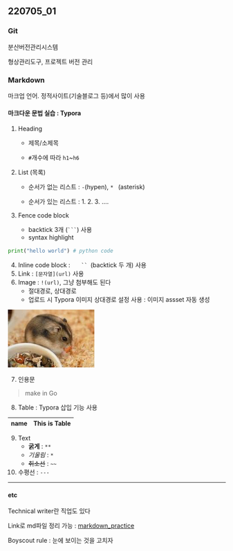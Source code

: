 ## 220705_01

### Git

분산버전관리시스템

형상관리도구, 프로젝트 버전 관리

### Markdown

마크업 언어. 정적사이트(기술블로그 등)에서 많이 사용

#### 마크다운 문법 실습 : Typora

1. Heading

   - 제목/소제목

   - `#`개수에 따라 `h1`~`h6`

2. List (목록)

   - 순서가 없는 리스트 : `-`(hypen), `* ` (asterisk)

   - 순서가 있는 리스트 : 1. 2. 3. ....

3. Fence code block
   - backtick 3개 (` ``` `) 사용
   - syntax highlight

``` python
print("hello world") # python code
```

4. Inline code block : `	``	`(backtick 두 개) 사용
5. Link : `[문자열](url)` 사용
6. Image : `!(url)`, 그냥 첨부해도 된다
   - 절대경로, 상대경로
   - 업로드 시 Typora 이미지 상대경로 설정 사용 : 이미지 assset 자동 생성

![Unknown](KDT_220705.assets/Unknown.jpeg)

7. 인용문

> make in Go

8. Table : Typora 삽입 기능 사용

| name | This is Table |
| ---- | ------------- |

9. Text
   - **굵게** : `**` 
   - *기울림* : `*`
   - ~~취소선~~ : `~~`
10. 수평선 : `---`

---

#### etc

Technical writer란 직업도 있다

Link로 md파일 정리 가능 : [markdown_practice](/Users/imac01/Desktop/multicampus)

Boyscout rule : 눈에 보이는 것을 고치자